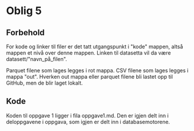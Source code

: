 # Oblig 5

## Forbehold
For kode og linker til filer er det tatt utgangspunkt i "kode" mappen, altså mappen et nivå over denne mappen. Linken til datasetta vil da være datasett/"navn_på_filen".

Parquet filene som lages legges i rot mappa. CSV filene som lages legges i mappa "out". Hverken out mappa eller parquet filene bli lastet opp til GitHub, men de blir laget lokalt.

## Kode
Koden til oppgave 1 ligger i fila oppgave1.md. Den er igjen delt inn i deloppgavene i oppgava, som igjen er delt inn i databasemotorene.